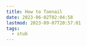 ```yaml
---
title: How to Toenail
date: 2023-06-02T02:04:58
lastmod: 2023-09-07T20:57:01
tags:
  - stub
---
```

